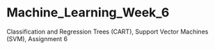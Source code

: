 # Machine_Learning_Week_6
Classification and Regression Trees (CART), Support Vector Machines (SVM), Assignment 6
